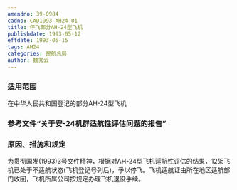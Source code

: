 ```yaml
---
amendno: 39-0984
cadno: CAD1993-AH24-01
title: 停飞部分AH-24型飞机
publishdate: 1993-05-12
effdate: 1993-05-15
tags: AH24
categories: 民航总局
author: 魏秀云
---
```


### 适用范围 
在中华人民共和国登记的部分AH-24型飞机

<!--more-->
### 参考文件“关于安-24机群适航性评估问题的报告”

### 原因、措施和规定 
为贯彻国发(1993)3号文件精神，根据对AH-24型飞机适航性评估的结果，12架飞机已处于不适航状态(飞机登记号列后)，予以停飞。飞机适航证由所在地区适航部门收回，飞机所属公司按规定办理飞机退役手续。
